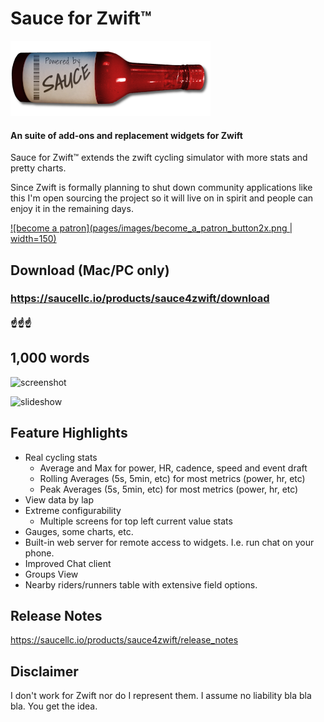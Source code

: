 Sauce for Zwift™
===========
![Sauce](pages/images/logo_horiz_320x120.png)
#### An suite of add-ons and replacement widgets for Zwift
Sauce for Zwift™ extends the zwift cycling simulator with more stats and pretty charts.

Since Zwift is formally planning to shut down community applications like this I'm
open sourcing the project so it will live on in spirit and people can enjoy it in the
remaining days.

[![become a patron](pages/images/become_a_patron_button2x.png | width=150)](https://www.patreon.com/bePatron?u=32064618)

Download (Mac/PC only)
--------
### https://saucellc.io/products/sauce4zwift/download
#### ☝️☝️☝️


1,000 words
--------
![screenshot](assets/images/screenshot.jpg|width=640)

![slideshow](assets/images/slideshow.webp|width=400)


Feature Highlights
--------
 * Real cycling stats
   * Average and Max for power, HR, cadence, speed and event draft
   * Rolling Averages (5s, 5min, etc) for most metrics (power, hr, etc)
   * Peak Averages (5s, 5min, etc) for most metrics (power, hr, etc)
 * View data by lap
 * Extreme configurability
   * Multiple screens for top left current value stats
 * Gauges, some charts, etc.
 * Built-in web server for remote access to widgets. I.e. run chat on your phone.
 * Improved Chat client
 * Groups View
 * Nearby riders/runners table with extensive field options.


Release Notes
--------
https://saucellc.io/products/sauce4zwift/release_notes


Disclaimer
--------
I don't work for Zwift nor do I represent them.  I assume no liability bla
bla bla.  You get the idea.
